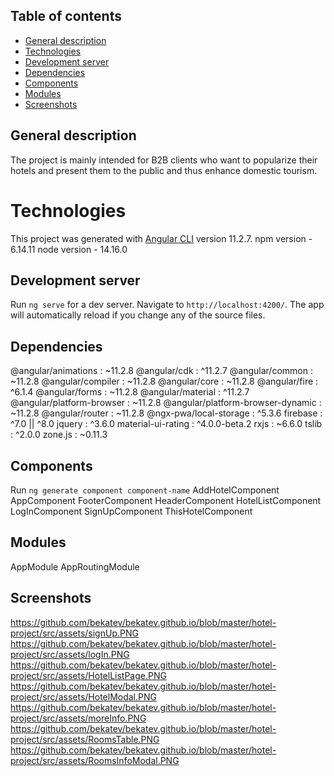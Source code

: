 ## Table of contents
* [General description](#general-description)
* [Technologies](#Technologies)
* [Development server](#Development-server)
* [Dependencies](#Dependencies)
* [Components](#Components)
* [Modules](#Modules)
* [Screenshots](#Screenshots)

## General description
The project is mainly intended for B2B clients 
who want to popularize their hotels 
and present them to the public and thus enhance domestic tourism.

# Technologies 

This project was generated with [Angular CLI](https://github.com/angular/angular-cli) version 11.2.7.
npm version - 6.14.11
node version - 14.16.0

## Development server

Run `ng serve` for a dev server. Navigate to `http://localhost:4200/`. The app will automatically reload if you change any of the source files.

## Dependencies
@angular/animations : ~11.2.8
@angular/cdk : ^11.2.7
@angular/common : ~11.2.8
@angular/compiler : ~11.2.8
@angular/core : ~11.2.8
@angular/fire : ^6.1.4
@angular/forms : ~11.2.8
@angular/material : ^11.2.7
@angular/platform-browser : ~11.2.8
@angular/platform-browser-dynamic : ~11.2.8
@angular/router : ~11.2.8
@ngx-pwa/local-storage : ^5.3.6
firebase : ^7.0 || ^8.0
jquery : ^3.6.0
material-ui-rating : ^4.0.0-beta.2
rxjs : ~6.6.0
tslib : ^2.0.0
zone.js : ~0.11.3

## Components

Run `ng generate component component-name`
AddHotelComponent
AppComponent
FooterComponent
HeaderComponent
HotelListComponent
LogInComponent
SignUpComponent
ThisHotelComponent

## Modules

AppModule
AppRoutingModule

## Screenshots
https://github.com/bekatev/bekatev.github.io/blob/master/hotel-project/src/assets/signUp.PNG
https://github.com/bekatev/bekatev.github.io/blob/master/hotel-project/src/assets/logIn.PNG
https://github.com/bekatev/bekatev.github.io/blob/master/hotel-project/src/assets/HotelListPage.PNG
https://github.com/bekatev/bekatev.github.io/blob/master/hotel-project/src/assets/HotelModal.PNG
https://github.com/bekatev/bekatev.github.io/blob/master/hotel-project/src/assets/moreInfo.PNG
https://github.com/bekatev/bekatev.github.io/blob/master/hotel-project/src/assets/RoomsTable.PNG
https://github.com/bekatev/bekatev.github.io/blob/master/hotel-project/src/assets/RoomsInfoModal.PNG


